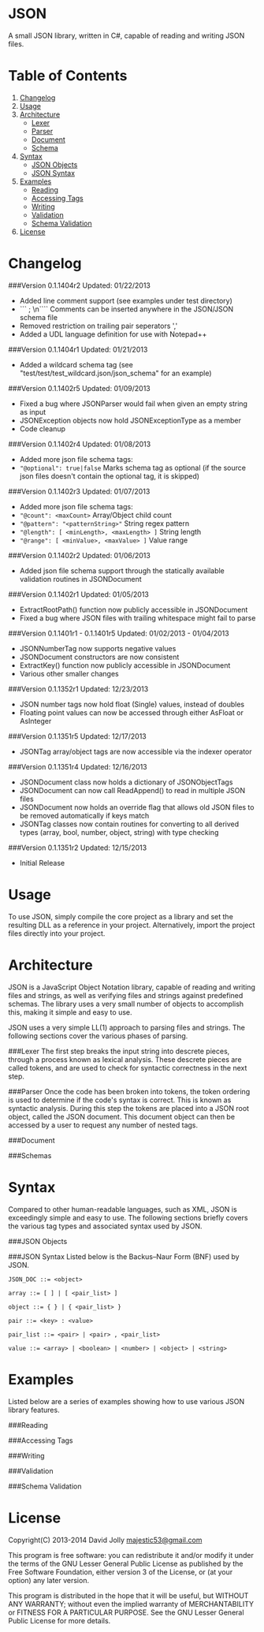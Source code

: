 JSON
====

A small JSON library, written in C#, capable of reading and writing JSON files.

Table of Contents
=================

1. [Changelog](https://github.com/majestic53/json#changelog)
2. [Usage](https://github.com/majestic53/json#usage)
3. [Architecture](https://github.com/majestic53/json#architecture)
	* [Lexer](https://github.com/majestic53/json#lexer)
	* [Parser](https://github.com/majestic53/json#parser)
	* [Document](https://github.com/majestic53/json#document)
	* [Schema](https://github.com/majestic53/json#schema)
4. [Syntax](https://github.com/majestic53/json#syntax)
	* [JSON Objects](https://github.com/majestic53/json#json-objects)
	* [JSON Syntax](https://github.com/majestic53/json#json-syntax)
5. [Examples](https://github.com/majestic53/json#examples)
	* [Reading](https://github.com/majestic53/json#reading)
	* [Accessing Tags](https://github.com/majestic53/json#accessing-tags)
	* [Writing](https://github.com/majestic53/json#writing)
	* [Validation](https://github.com/majestic53/json#validation)
	* [Schema Validation](https://github.com/majestic53/json#schema-validation)
6. [License](https://github.com/majestic53/json#license)

Changelog
=========

###Version 0.1.1404r2
Updated: 01/22/2013

* Added line comment support (see examples under test directory)
* ``` ; <comment> \n```` Comments can be inserted anywhere in the JSON/JSON schema file
* Removed restriction on trailing pair seperators ','
* Added a UDL language definition for use with Notepad++

###Version 0.1.1404r1
Updated: 01/21/2013

* Added a wildcard schema tag (see "test/test/test_wildcard.json/json_schema" for an example)

###Version 0.1.1402r5
Updated: 01/09/2013

* Fixed a bug where JSONParser would fail when given an empty string as input
* JSONException objects now hold JSONExceptionType as a member
* Code cleanup

###Version 0.1.1402r4
Updated: 01/08/2013

* Added more json file schema tags:
* ```"@optional": true|false``` Marks schema tag as optional (if the source json files doesn't contain the optional 
tag, it is skipped)

###Version 0.1.1402r3
Updated: 01/07/2013

* Added more json file schema tags:
* ```"@count": <maxCount>``` Array/Object child count
* ```"@pattern": "<patternString>"``` String regex pattern
* ```"@length": [ <minLength>, <maxLength> ]``` String length
* ```"@range": [ <minValue>, <maxValue> ]``` Value range

###Version 0.1.1402r2
Updated: 01/06/2013

* Added json file schema support through the statically available validation routines in JSONDocument

###Version 0.1.1402r1
Updated: 01/05/2013

* ExtractRootPath() function now publicly accessible in JSONDocument
* Fixed a bug where JSON files with trailing whitespace might fail to parse

###Version 0.1.1401r1 - 0.1.1401r5
Updated: 01/02/2013 - 01/04/2013

* JSONNumberTag now supports negative values
* JSONDocument constructors are now consistent
* ExtractKey() function now publicly accessible in JSONDocument
* Various other smaller changes

###Version 0.1.1352r1
Updated: 12/23/2013

* JSON number tags now hold float (Single) values, instead of doubles
* Floating point values can now be accessed through either AsFloat or AsInteger

###Version 0.1.1351r5
Updated: 12/17/2013

* JSONTag array/object tags are now accessible via the indexer operator

###Version 0.1.1351r4
Updated: 12/16/2013

* JSONDocument class now holds a dictionary of JSONObjectTags
* JSONDocument can now call ReadAppend() to read in multiple JSON files
* JSONDocument now holds an override flag that allows old JSON files to be removed automatically if keys match
* JSONTag classes now contain routines for converting to all derived types (array, bool, number, object, string) 
with type checking

###Version 0.1.1351r2
Updated: 12/15/2013

* Initial Release

Usage
=====
To use JSON, simply compile the core project as a library and set the resulting DLL as a reference in your project. 
Alternatively, import the project files directly into your project.

Architecture
============
JSON is a JavaScript Object Notation library, capable of reading and writing files and strings, as well as verifying 
files and strings against predefined schemas. The library uses a very small number of objects to accomplish this, 
making it simple and easy to use.

JSON uses a very simple LL(1) approach to parsing files and strings. The following sections cover the various phases 
of parsing.

###Lexer
The first step breaks the input string into descrete pieces, through a process known as lexical analysis. These 
descrete pieces are called tokens, and are used to check for syntactic correctness in the next step.

###Parser
Once the code has been broken into tokens, the token ordering is used to determine if the code's syntax is correct. 
This is known as syntactic analysis. During this step the tokens are placed into a JSON root object, called the JSON 
document. This document object can then be accessed by a user to request any number of nested tags.

###Document

###Schemas

Syntax
======
Compared to other human-readable languages, such as XML, JSON is exceedingly simple and easy to use. 
The following sections briefly covers the various tag types and associated syntax used by JSON.

###JSON Objects

###JSON Syntax
Listed below is the Backus–Naur Form (BNF) used by JSON.

```
JSON_DOC ::= <object>

array ::= [ ] | [ <pair_list> ]

object ::= { } | { <pair_list> }

pair ::= <key> : <value>

pair_list ::= <pair> | <pair> , <pair_list>

value ::= <array> | <boolean> | <number> | <object> | <string>
```

Examples
========
Listed below are a series of examples showing how to use various JSON library features.

###Reading

###Accessing Tags

###Writing

###Validation

###Schema Validation

License
=======

Copyright(C) 2013-2014 David Jolly <majestic53@gmail.com>

This program is free software: you can redistribute it and/or modify
it under the terms of the GNU Lesser General Public License as published by
the Free Software Foundation, either version 3 of the License, or
(at your option) any later version.

This program is distributed in the hope that it will be useful,
but WITHOUT ANY WARRANTY; without even the implied warranty of
MERCHANTABILITY or FITNESS FOR A PARTICULAR PURPOSE.  See the
GNU Lesser General Public License for more details.

